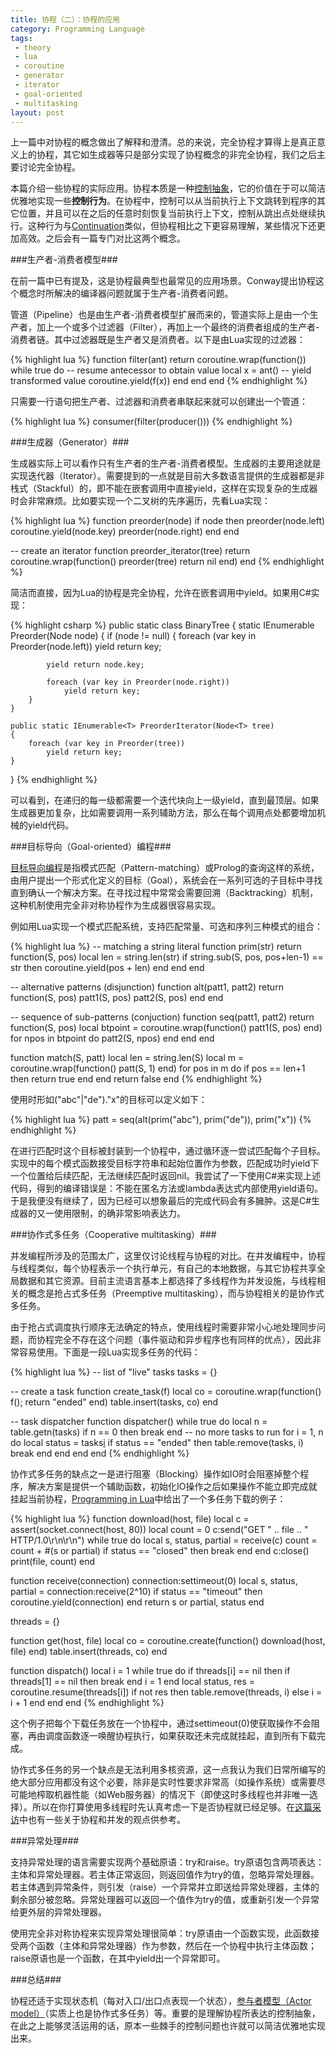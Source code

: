 ```yaml
---
title: 协程（二）：协程的应用
category: Programming Language
tags:
 - theory
 - lua
 - coroutine
 - generator
 - iterator
 - goal-oriented
 - multitasking
layout: post
---
```


上一篇中对协程的概念做出了解释和澄清。总的来说，完全协程才算得上是真正意义上的协程，其它如生成器等只是部分实现了协程概念的非完全协程，我们之后主要讨论完全协程。

本篇介绍一些协程的实际应用。协程本质是一种[控制抽象](http://en.wikipedia.org/wiki/Control_abstraction#Control_abstraction)，它的价值在于可以简洁优雅地实现一些**控制行为**。在协程中，控制可以从当前执行上下文跳转到程序的其它位置，并且可以在之后的任意时刻恢复当前执行上下文，控制从跳出点处继续执行。这种行为与[Continuation](http://en.wikipedia.org/wiki/Continuation)类似，但协程相比之下更容易理解，某些情况下还更加高效。之后会有一篇专门对比这两个概念。

###生产者-消费者模型###

在前一篇中已有提及，这是协程最典型也最常见的应用场景。Conway提出协程这个概念时所解决的编译器问题就属于生产者-消费者问题。

管道（Pipeline）也是由生产者-消费者模型扩展而来的，管道实际上是由一个生产者，加上一个或多个过滤器（Filter），再加上一个最终的消费者组成的生产者-消费者链。其中过滤器既是生产者又是消费者。以下是由Lua实现的过滤器：

{% highlight lua %}
function filter(ant)
	return coroutine.wrap(function())
		while true do
			-- resume antecessor to obtain value
			local x = ant()
			-- yield transformed value
			coroutine.yield(f(x))
		end
	end
end
{% endhighlight %}

只需要一行语句把生产者、过滤器和消费者串联起来就可以创建出一个管道：

{% highlight lua %}
consumer(filter(producer()))
{% endhighlight %}

###生成器（Generator）###

生成器实际上可以看作只有生产者的生产者-消费者模型。生成器的主要用途就是实现迭代器（Iterator）。需要提到的一点就是目前大多数语言提供的生成器都是非栈式（Stackful）的，即不能在嵌套调用中直接yield，这样在实现复杂的生成器时会非常麻烦。比如要实现一个二叉树的先序遍历，先看Lua实现：

{% highlight lua %}
function preorder(node)
	if node then
		preorder(node.left)
		coroutine.yield(node.key)
		preorder(node.right)
	end
end

-- create an iterator
function preorder_iterator(tree)
	return coroutine.wrap(function()
		preorder(tree)
		return nil
	end)
end
{% endhighlight %}

简洁而直接，因为Lua的协程是完全协程，允许在嵌套调用中yield。如果用C#实现：

{% highlight csharp %}
public static class BinaryTree<T>
{
	static IEnumerable<T> Preorder(Node<T> node)
	{
		if (node != null) {
			foreach (var key in Preorder(node.left))
				yield return key;

			yield return node.key;

			foreach (var key in Preorder(node.right))
				yield return key;
		}
	}

	public static IEnumerable<T> PreorderIterator(Node<T> tree)
	{
		foreach (var key in Preorder(tree))
			yield return key;
	}
}
{% endhighlight %}

可以看到，在递归的每一级都需要一个迭代块向上一级yield，直到最顶层。如果生成器更加复杂，比如需要调用一系列辅助方法，那么在每个调用点处都要增加机械的yield代码。

###目标导向（Goal-oriented）编程###

[目标导向编程](http://groups.csail.mit.edu/o2s/goals.html)是指模式匹配（Pattern-matching）或Prolog的查询这样的系统，由用户提出一个形式化定义的目标（Goal），系统会在一系列可选的子目标中寻找直到确认一个解决方案。在寻找过程中常常会需要回溯（Backtracking）机制，这种机制使用完全非对称协程作为生成器很容易实现。

例如用Lua实现一个模式匹配系统，支持匹配常量、可选和序列三种模式的组合：

{% highlight lua %}
-- matching a string literal
function prim(str)
	return function(S, pos)
		local len = string.len(str)
		if string.sub(S, pos, pos+len-1) == str then
			coroutine.yield(pos + len)
		end
	end
end

-- alternative patterns (disjunction)
function alt(patt1, patt2)
	return function(S, pos)
		patt1(S, pos)
		patt2(S, pos)
	end
end

-- sequence of sub-patterns (conjuction)
function seq(patt1, patt2)
	return function(S, pos)
		local btpoint = coroutine.wrap(function()
			patt1(S, pos)
		end)
		for npos in btpoint do
			patt2(S, npos)
		end
	end
end

function match(S, patt)
	local len = string.len(S)
	local m = coroutine.wrap(function() patt(S, 1) end)
	for pos in m do
		if pos == len+1 then
			return true
		end
	end
	return false
end
{% endhighlight %}

使用时形如("abc"|"de")."x"的目标可以定义如下：

{% highlight lua %}
patt = seq(alt(prim("abc"), prim("de")), prim("x"))
{% endhighlight %}

在进行匹配时这个目标被封装到一个协程中，通过循环逐一尝试匹配每个子目标。实现中的每个模式函数接受目标字符串和起始位置作为参数，匹配成功时yield下一个位置给后续匹配，无法继续匹配时返回nil。我尝试了一下使用C#来实现上述代码，得到的编译错误是：不能在匿名方法或lambda表达式内部使用yield语句。于是我便没有继续了，因为已经可以想象最后的完成代码会有多臃肿。这是C#生成器的又一使用限制，的确非常影响表达力。

###协作式多任务（Cooperative multitasking）###

并发编程所涉及的范围太广，这里仅讨论线程与协程的对比。在并发编程中，协程与线程类似，每个协程表示一个执行单元，有自己的本地数据，与其它协程共享全局数据和其它资源。目前主流语言基本上都选择了多线程作为并发设施，与线程相关的概念是抢占式多任务（Preemptive multitasking），而与协程相关的是协作式多任务。

由于抢占式调度执行顺序无法确定的特点，使用线程时需要非常小心地处理同步问题，而协程完全不存在这个问题（事件驱动和异步程序也有同样的优点），因此非常容易使用。下面是一段Lua实现多任务的代码：

{% highlight lua %}
-- list of "live" tasks
tasks = {}

-- create a task
function create_task(f)
	local co = coroutine.wrap(function() f(); return "ended" end)
	table.insert(tasks, co)
end

-- task dispatcher
function dispatcher()
	while true do
		local n = table.getn(tasks)
		if n == 0 then break end -- no more tasks to run
		for i = 1, n do
			local status = tasks[i]()
			if status == "ended" then
				table.remove(tasks, i)
				break
			end
		end
	end
end
{% endhighlight %}

协作式多任务的缺点之一是进行阻塞（Blocking）操作如IO时会阻塞掉整个程序，解决方案是提供一个辅助函数，初始化IO操作之后如果操作不能立即完成就挂起当前协程，[Programming in Lua](http://book.douban.com/subject/3076942/)中给出了一个多任务下载的例子：

{% highlight lua %}
function download(host, file)
	local c = assert(socket.connect(host, 80))
	local count = 0
	c:send("GET " .. file .. " HTTP/1.0\r\n\r\n")
	while true do
		local s, status, partial = receive(c)
		count = count + #(s or partial)
		if status == "closed" then break end
	end
	c:close()
	print(file, count)
end

function receive(connection)
	connection:settimeout(0)
	local s, status, partial = connection:receive(2^10)
	if status == "timeout" then
		coroutine.yield(connection)
	end
	return s or partial, status
end

threads = {}

function get(host, file)
	local co = coroutine.create(function()
		download(host, file)
	end)
	table.insert(threads, co)
end

function dispatch()
	local i = 1
	while true do
		if threads[i] == nil then
			if threads[1] == nil then break end
			i = 1
		end
		local status, res = coroutine.resume(threads[i])
		if not res then
			table.remove(threads, i)
		else
			i = i + 1
		end
	end
end
{% endhighlight %}

这个例子把每个下载任务放在一个协程中，通过settimeout(0)使获取操作不会阻塞，再由调度函数逐一唤醒协程执行，如果获取还未完成就挂起，直到所有下载完成。

协作式多任务的另一个缺点是无法利用多核资源，这一点我认为我们日常所编写的绝大部分应用都没有这个必要，除非是实时性要求非常高（如操作系统）或需要尽可能地榨取机器性能（如Web服务器）的情况下（即使这时多线程也并非唯一选择）。所以在你打算使用多线程时先认真考虑一下是否协程就已经足够。在[这篇采访](http://blog.codingnow.com/2010/06/masterminds_of_programming_7_lua.html)中也有一些关于协程和并发的观点供参考。

###异常处理###

支持异常处理的语言需要实现两个基础原语：try和raise。try原语包含两项表达：主体和异常处理器。若主体正常返回，则返回值作为try的值，忽略异常处理器。若主体遇到异常条件，则引发（raise）一个异常并立即送给异常处理器，主体的剩余部分被忽略。异常处理器可以返回一个值作为try的值，或重新引发一个异常给更外层的异常处理器。

使用完全非对称协程来实现异常处理很简单：try原语由一个函数实现，此函数接受两个函数（主体和异常处理器）作为参数，然后在一个协程中执行主体函数；raise原语也是一个函数，在其中yield出一个异常即可。

###总结###

协程还适于实现状态机（每对入口/出口点表现一个状态），[参与者模型（Actor model）](http://en.wikipedia.org/wiki/Actor_model)（实质上也是协作式多任务）等。重要的是理解协程所表达的控制抽象，在此之上能够灵活运用的话，原本一些棘手的控制问题也许就可以简洁优雅地实现出来。






